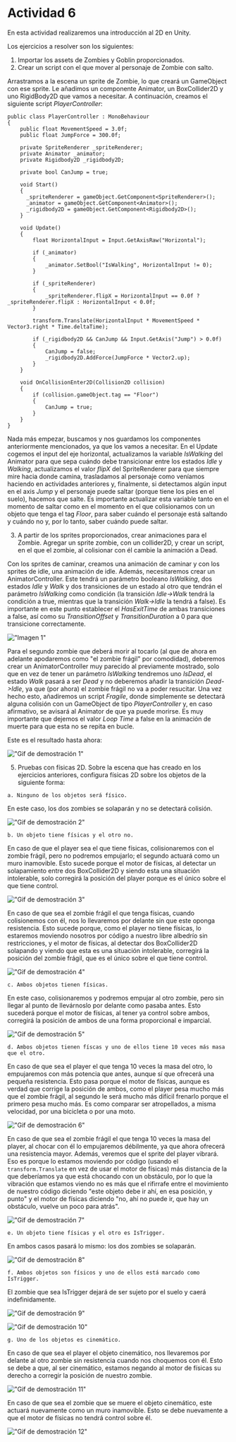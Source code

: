 # Actividad 6

En esta actividad realizaremos una introducción al 2D en Unity.

Los ejercicios a resolver son los siguientes:

1. Importar los assets de Zombies y Goblin proporcionados.
2. Crear un script con el que mover al personaje de Zombie con salto.

Arrastramos a la escena un sprite de Zombie, lo que creará un GameObject con ese sprite. Le añadimos un componente Animator, un BoxCollider2D y uno RigidBody2D que vamos a necesitar. A continuación, creamos el siguiente script *PlayerController*:

```
public class PlayerController : MonoBehaviour
{
    public float MovementSpeed = 3.0f;
    public float JumpForce = 300.0f;

    private SpriteRenderer _spriteRenderer;
    private Animator _animator;
    private Rigidbody2D _rigidbody2D;
    
    private bool CanJump = true;
    
    void Start()
    {
      _spriteRenderer = gameObject.GetComponent<SpriteRenderer>();
      _animator = gameObject.GetComponent<Animator>();
      _rigidbody2D = gameObject.GetComponent<Rigidbody2D>();
    }

    void Update()
    {
        float HorizontalInput = Input.GetAxisRaw("Horizontal");

        if (_animator)
        {
            _animator.SetBool("IsWalking", HorizontalInput != 0);
        }

        if (_spriteRenderer)
        {
            _spriteRenderer.flipX = HorizontalInput == 0.0f ? _spriteRenderer.flipX : HorizontalInput < 0.0f;
        }

        transform.Translate(HorizontalInput * MovementSpeed * Vector3.right * Time.deltaTime);
        
        if (_rigidbody2D && CanJump && Input.GetAxis("Jump") > 0.0f)
        {
            CanJump = false;
            _rigidbody2D.AddForce(JumpForce * Vector2.up);
        }
    }
    
    void OnCollisionEnter2D(Collision2D collision)
    {
        if (collision.gameObject.tag == "Floor")
        {
            CanJump = true;
        }
    }
}
```

Nada más empezar, buscamos y nos guardamos los componentes anteriormente mencionados, ya que los vamos a necesitar. En el Update cogemos el input del eje horizontal, actualizamos la variable *IsWalking* del Animator para que sepa cuándo debe transicionar entre los estados *Idle* y *Walking*, actualizamos el valor *flipX* del SpriteRenderer para que siempre mire hacia donde camina, trasladamos al personaje como veníamos haciendo en actividades anteriores y, finalmente, si detectamos algún input en el axis *Jump* y el personaje puede saltar (porque tiene los pies en el suelo), hacemos que salte. Es importante actualizar esta variable tanto en el momento de saltar como en el momento en el que colisionamos con un objeto que tenga el tag *Floor*, para saber cuándo el personaje está saltando y cuándo no y, por lo tanto, saber cuándo puede saltar.

3. A partir de los sprites proporcionados, crear animaciones para el Zombie. Agregar un sprite zombie, con un collider2D, y crear un script, en el que el zombie, al colisionar con él cambie la animación a Dead.

Con los sprites de caminar, creamos una animación de caminar y con los sprites de idle, una animación de idle. Además, necesitaremos crear un AnimatorController. Este tendrá un parámetro booleano *IsWalking*, dos estados *Idle* y *Walk* y dos transiciones de un estado al otro que tendrán el parámetro *IsWalking* como condición (la transición *Idle->Walk* tendrá la condición a true, mientras que la transición *Walk->Idle* la tendrá a false). Es importante en este punto establecer el *HasExitTime* de ambas transiciones a false, así como su *TransitionOffset* y *TransitionDuration* a 0 para que transicione correctamente.

!["Imagen 1"](image1.png)

Para el segundo zombie que deberá morir al tocarlo (al que de ahora en adelante apodaremos como "el zombie frágil" por comodidad), deberemos crear un AnimatorController muy parecido al previamente mostrado, solo que en vez de tener un parámetro *IsWalking* tendremos uno *IsDead*, el estado *Walk* pasará a ser *Dead* y no deberemos añadir la transición *Dead->Idle*, ya que (por ahora) el zombie frágil no va a poder resucitar. Una vez hecho esto, añadiremos un script *Fragile*, donde simplemente se detectará alguna colisión con un GameObject de tipo *PlayerController* y, en caso afirmativo, se avisará al Animator de que ya puede morirse. Es muy importante que dejemos el valor *Loop Time* a false en la animación de muerte para que esta no se repita en bucle.

Este es el resultado hasta ahora:

!["Gif de demostración 1"](demo1.gif)

5. Pruebas con físicas 2D. Sobre la escena que has creado en los ejercicios anteriores, configura físicas 2D sobre los objetos de la siguiente forma:


`a. Ninguno de los objetos será físico.`

En este caso, los dos zombies se solaparán y no se detectará colisión.

!["Gif de demostración 2"](demo2.gif)

`b. Un objeto tiene físicas y el otro no.`

En caso de que el player sea el que tiene físicas, colisionaremos con el zombie frágil, pero no podremos empujarlo; el segundo actuará como un muro inamovible. Esto sucede porque el motor de físicas, al detectar un solapamiento entre dos BoxCollider2D y siendo esta una situación intolerable, solo corregirá la posición del player porque es el único sobre el que tiene control.

!["Gif de demostración 3"](demo3.gif)

En caso de que sea el zombie frágil el que tenga físicas, cuando colisionemos con él, nos lo llevaremos por delante sin que este oponga resistencia. Esto sucede porque, como el player no tiene físicas, lo estaremos moviendo nosotros por código a nuestro libre albedrío sin restricciones, y el motor de físicas, al detectar dos BoxCollider2D solapando y viendo que esta es una situación intolerable, corregirá la posición del zombie frágil, que es el único sobre el que tiene control.

!["Gif de demostración 4"](demo4.gif)

`c. Ambos objetos tienen físicas.`

En este caso, colisionaremos y podremos empujar al otro zombie, pero sin llegar al punto de llevárnoslo por delante como pasaba antes. Esto sucederá porque el motor de físicas, al tener ya control sobre ambos, corregirá la posición de ambos de una forma proporcional e imparcial.

!["Gif de demostración 5"](demo5.gif)

`d. Ambos objetos tienen físcas y uno de ellos tiene 10 veces más masa que el otro.`

En caso de que sea el player el que tenga 10 veces la masa del otro, lo empujaremos con más potencia que antes, aunque sí que ofrecerá una pequeña resistencia. Esto pasa porque el motor de físicas, aunque es verdad que corrige la posición de ambos, como el player pesa mucho más que el zombie frágil, al segundo le será mucho más difícil frenarlo porque el primero pesa mucho más. Es como comparar ser atropellados, a misma velocidad, por una bicicleta o por una moto.

!["Gif de demostración 6"](demo6.gif)

En caso de que sea el zombie frágil el que tenga 10 veces la masa del player, al chocar con él lo empujaremos débilmente, ya que ahora ofrecerá una resistencia mayor. Además, veremos que el sprite del player vibrará. Eso es porque lo estamos moviendo por código (usando el `transform.Translate` en vez de usar el motor de físicas) más distancia de la que deberíamos ya que está chocando con un obstáculo, por lo que la vibración que estamos viendo no es más que el rifirrafe entre el movimiento de nuestro código diciendo "este objeto debe ir ahí, en esa posición, y punto" y el motor de físicas diciendo "no, ahí no puede ir, que hay un obstáculo, vuelve un poco para atrás".

!["Gif de demostración 7"](demo7.gif)

`e. Un objeto tiene físicas y el otro es IsTrigger.`

En ambos casos pasará lo mismo: los dos zombies se solaparán.

!["Gif de demostración 8"](demo8.gif)

`f. Ambos objetos son físicos y uno de ellos está marcado como IsTrigger.`

El zombie que sea IsTrigger dejará de ser sujeto por el suelo y caerá indefinidamente.

!["Gif de demostración 9"](demo9.gif)

!["Gif de demostración 10"](demo10.gif)

`g. Uno de los objetos es cinemático.`

En caso de que sea el player el objeto cinemático, nos llevaremos por delante al otro zombie sin resistencia cuando nos choquemos con él. Esto se debe a que, al ser cinemático, estamos negando al motor de físicas su derecho a corregir la posición de nuestro zombie.

!["Gif de demostración 11"](demo11.gif)

En caso de que sea el zombie que se muere el objeto cinemático, este actuará nuevamente como un muro inamovible. Esto se debe nuevamente a que el motor de físicas no tendrá control sobre él.

!["Gif de demostración 12"](demo12.gif)
